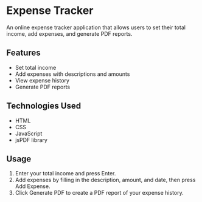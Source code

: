 # Expense Tracker

An online expense tracker application that allows users to set their total income, add expenses, and generate PDF reports.

## Features

- Set total income
- Add expenses with descriptions and amounts
- View expense history
- Generate PDF reports

## Technologies Used

- HTML
- CSS
- JavaScript
- jsPDF library

## Usage

1. Enter your total income and press Enter.
2. Add expenses by filling in the description, amount, and date, then press Add Expense.
3. Click Generate PDF to create a PDF report of your expense history.


